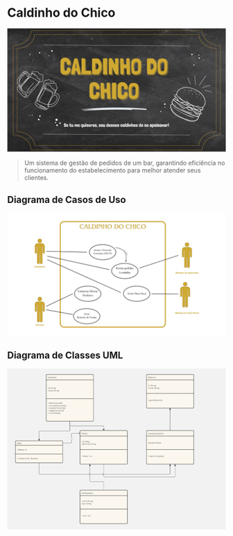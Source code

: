 # Caldinho do Chico
<img src="se tu me quiseres.jpeg" alt="Exemplo imagem">

> Um sistema de gestão de pedidos de um bar, garantindo eficiência no funcionamento do estabelecimento para melhor atender seus clientes.

## Diagrama de Casos de Uso

<img src="Diagrama de casos de uso.jpeg" alt="Exemplo imagem">

## Diagrama de Classes UML

<img src="Diagrama UML (1).jpg" alt="Exemplo imagem">
